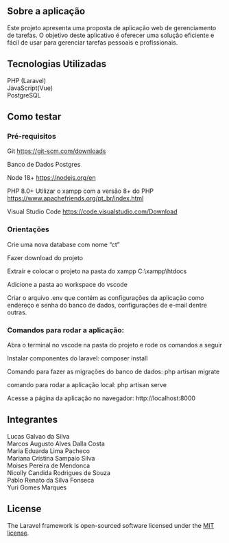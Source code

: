 ## Sobre a aplicação
Este projeto apresenta uma proposta de aplicação web de gerenciamento de tarefas. 
O objetivo deste aplicativo é oferecer uma solução eficiente e fácil de usar para gerenciar tarefas pessoais e profissionais.

## Tecnologias Utilizadas

PHP (Laravel) <br>
JavaScript(Vue) <br>
PostgreSQL <br>

## Como testar
### Pré-requisitos
Git
https://git-scm.com/downloads

Banco de Dados
Postgres

Node 18+
https://nodejs.org/en

PHP 8.0+
Utilizar o xampp com a versão 8+ do PHP
https://www.apachefriends.org/pt_br/index.html

Visual Studio Code
https://code.visualstudio.com/Download

### Orientações

Crie uma nova database com nome “ct”

Fazer download do projeto

Extrair e colocar o projeto na pasta do xampp
C:\xampp\htdocs

Adicione a pasta ao workspace do vscode

Criar o arquivo .env que contém as configurações da aplicação como endereço e senha do banco de dados, configurações de e-mail dentre outras.



### Comandos para rodar a aplicação:

Abra o terminal no vscode na pasta do projeto e rode os comandos a seguir

Instalar componentes do laravel:
composer install


Comando para fazer as migrações do banco de dados:
php artisan migrate

comando para rodar a aplicação local:
php artisan serve

Acesse a página da aplicação no navegador:
http://localhost:8000





## Integrantes

Lucas Galvao da Silva <br>
Marcos Augusto Alves Dalla Costa <br>
Maria Eduarda Lima Pacheco <br>
Mariana Cristina Sampaio Silva <br>
Moises Pereira de Mendonca <br>
Nicolly Candida Rodrigues de Souza <br>
Pablo Renato da Silva Fonseca <br>
Yuri Gomes Marques


## License

The Laravel framework is open-sourced software licensed under the [MIT license](https://opensource.org/licenses/MIT).
